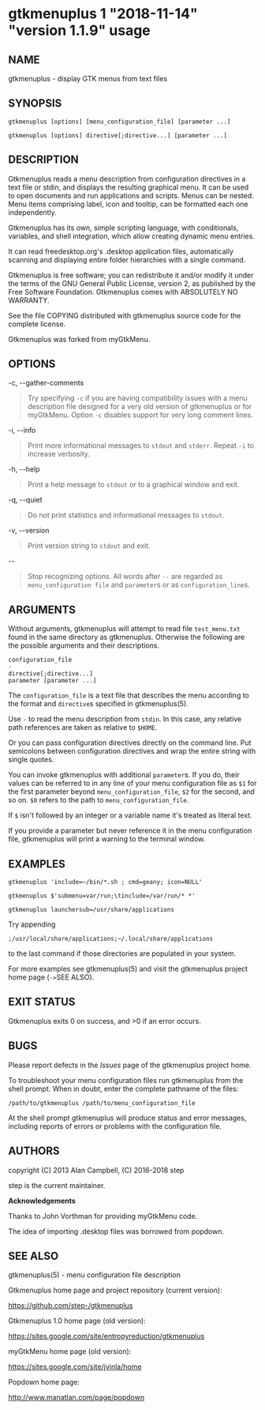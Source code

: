 # gtkmenuplus 1 "2018-11-14" "version 1.1.9" usage

## NAME

gtkmenuplus - display GTK menus from text files

## SYNOPSIS

    gtkmenuplus [options] [menu_configuration_file] [parameter ...]

    gtkmenuplus [options] directive[;directive...] [parameter ...]

## DESCRIPTION

Gtkmenuplus reads a menu description from configuration directives in a text
file or stdin, and displays the resulting graphical menu. It can be used to
open documents and run applications and scripts.  Menus can be nested. Menu
items comprising label, icon and tooltip, can be formatted each one
independently.

Gtkmenuplus has its own, simple scripting language, with conditionals,
variables, and shell integration, which allow creating dynamic menu entries.

It can read freedesktop.org's .desktop application files, automatically
scanning and displaying entire folder hierarchies with a single command.

Gtkmenuplus is free software; you can redistribute it and/or modify it under
the terms of the GNU General Public License, version 2, as published by the
Free Software Foundation. Gtkmenuplus comes with ABSOLUTELY NO WARRANTY.

See the file COPYING distributed with gtkmenuplus source code for the complete
license.

Gtkmenuplus was forked from myGtkMenu.

## OPTIONS

-c, --gather-comments

> Try specifying `-c` if you are having compatibility issues with a menu
description file designed for a very old version of gtkmenuplus or for
myGtkMenu. Option `-c` disables support for very long comment lines.

-i, --info

> Print more informational messages to `stdout` and `stderr`. Repeat `-i` to
increase verbosity.

-h, --help

> Print a help message to `stdout` or to a graphical window and exit.

-q, --quiet

> Do not print statistics and informational messages to `stdout`.

-v, --version

> Print version string to `stdout` and exit.

--

> Stop recognizing options. All words after `--` are regarded as
`menu_configuration file` and `parameter`s or as `configuration_line`s.

## ARGUMENTS

Without arguments, gtkmenuplus will attempt to read file `test_menu.txt` found
in the same directory as gtkmenuplus.  Otherwise the following are the possible
arguments and their descriptions.

    configuration_file
    -
    directive[;directive...]
    parameter [parameter ...]

The `configuration_file` is a text file that describes the menu according to
the format and `directive`s specified in gtkmenuplus(5).

Use `-` to read the menu description from `stdin`. In this case, any relative
path references are taken as relative to `$HOME`.

Or you can pass configuration directives directly on the command line. Put
semicolons between configuration directives and wrap the entire string with
single quotes.

You can invoke gtkmenuplus with additional `parameter`s.  If you do, their
values can be referred to in any line of your menu configuration file as `$1`
for the first parameter beyond `menu_configuration_file`, `$2` for the second,
and so on. `$0` refers to the path to `menu_configuration_file`.

If `$` isn't followed by an integer or a variable name it's treated as literal
text.

If you provide a parameter but never reference it in the menu configuration
file, gtkmenuplus will print a warning to the terminal window.

## EXAMPLES

    gtkmenuplus 'include=~/bin/*.sh ; cmd=geany; icon=NULL'        

    gtkmenuplus $'submenu=var/run;\tinclude=/var/run/* *'

    gtkmenuplus launchersub=/usr/share/applications

Try appending

    ;/usr/local/share/applications;~/.local/share/applications

to the last command if those directories are populated in your system.

For more examples see gtkmenuplus(5) and visit the gtkmenuplus project home
page (`->`SEE ALSO).

## EXIT STATUS

Gtkmenuplus exits 0 on success, and >0 if an error occurs.

## BUGS

Please report defects in the _Issues_ page of the gtkmenuplus project home.

To troubleshoot your menu configuration files run gtkmenuplus from the shell
prompt.  When in doubt, enter the complete pathname of the files:

    /path/to/gtkmenuplus /path/to/menu_configuration_file

At the shell prompt gtkmenuplus will produce status and error messages,
including reports of errors or problems with the configuration file.

## AUTHORS
 
copyright (C) 2013 Alan Campbell, (C) 2016-2018 step

step is the current maintainer.

**Acknowledgements**

Thanks to John Vorthman for providing myGtkMenu code.

The idea of importing .desktop files was borrowed from popdown.

## SEE ALSO

gtkmenuplus(5) - menu configuration file description

Gtkmenuplus home page and project repository (current version):

https://github.com/step-/gtkmenuplus

Gtkmenuplus 1.0 home page (old version):

https://sites.google.com/site/entropyreduction/gtkmenuplus

myGtkMenu home page (old version):

https://sites.google.com/site/jvinla/home

Popdown home page:

http://www.manatlan.com/page/popdown

